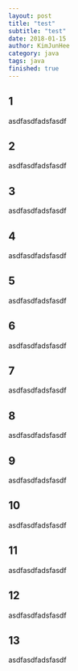 ```yaml
---
layout: post
title: "test"
subtitle: "test"
date: 2018-01-15
author: KimJunHee
category: java
tags: java
finished: true
---
```


## 1
asdfasdfadsfasdf

## 2
asdfasdfadsfasdf

## 3
asdfasdfadsfasdf

## 4
asdfasdfadsfasdf

## 5
asdfasdfadsfasdf

## 6
asdfasdfadsfasdf

## 7
asdfasdfadsfasdf

## 8
asdfasdfadsfasdf

## 9
asdfasdfadsfasdf

## 10
asdfasdfadsfasdf

## 11
asdfasdfadsfasdf

## 12
asdfasdfadsfasdf

## 13
asdfasdfadsfasdf
